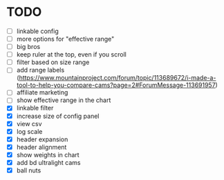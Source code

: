 # TODO

- [ ] linkable config
- [ ] more options for "effective range"
- [ ] big bros
- [ ] keep ruler at the top, even if you scroll
- [ ] filter based on size range
- [ ] add range labels (https://www.mountainproject.com/forum/topic/113689672/i-made-a-tool-to-help-you-compare-cams?page=2#ForumMessage-113691957)
- [ ] affiliate marketing
- [ ] show effective range in the chart
- [x] linkable filter
- [x] increase size of config panel
- [x] view csv
- [x] log scale
- [x] header expansion
- [x] header alignment
- [x] show weights in chart
- [x] add bd ultralight cams
- [x] ball nuts